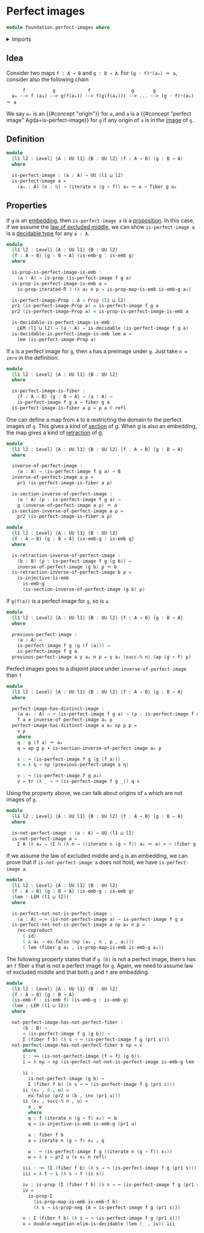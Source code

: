 # Perfect images

```agda
module foundation.perfect-images where
```

<details><summary>Imports</summary>

```agda
open import elementary-number-theory.natural-numbers

open import foundation.action-on-identifications-functions
open import foundation.decidable-types
open import foundation.dependent-pair-types
open import foundation.double-negation
open import foundation.iterated-dependent-product-types
open import foundation.iterating-functions
open import foundation.law-of-excluded-middle
open import foundation.negated-equality
open import foundation.negation
open import foundation.universe-levels

open import foundation-core.cartesian-product-types
open import foundation-core.coproduct-types
open import foundation-core.embeddings
open import foundation-core.empty-types
open import foundation-core.fibers-of-maps
open import foundation-core.function-types
open import foundation-core.identity-types
open import foundation-core.injective-maps
open import foundation-core.propositional-maps
open import foundation-core.propositions
open import foundation-core.transport-along-identifications
```

</details>

## Idea

Consider two maps `f : A → B` and `g : B → A`. For `(g ◦ f)ⁿ(a₀) ＝ a`, consider
also the following chain

```text
      f          g            f               g       g
  a₀ --> f (a₀) --> g(f(a₀)) --> f(g(f(a₀))) --> ... --> (g ◦ f)ⁿ(a₀) ＝ a
```

We say `a₀` is an {{#concept "origin"}} for `a`, and `a` is a
{{#concept "perfect image" Agda=is-perfect-image}} for `g` if any origin of `a`
is in the [image](foundation.images.md) of `g`.

## Definition

```agda
module _
  {l1 l2 : Level} {A : UU l1} {B : UU l2} (f : A → B) (g : B → A)
  where

  is-perfect-image : (a : A) → UU (l1 ⊔ l2)
  is-perfect-image a =
    (a₀ : A) (n : ℕ) → (iterate n (g ∘ f)) a₀ ＝ a → fiber g a₀
```

## Properties

If `g` is an [embedding](foundation-core.embeddings.md), then
`is-perfect-image a` is a [proposition](foundation-core.propositions.md). In
this case, if we assume the
[law of excluded middle](foundation.law-of-excluded-middle.md), we can show
`is-perfect-image a` is a [decidable type](foundation.decidable-types.md) for
any `a : A`.

```agda
module _
  {l1 l2 : Level} {A : UU l1} {B : UU l2}
  {f : A → B} {g : B → A} (is-emb-g : is-emb g)
  where

  is-prop-is-perfect-image-is-emb :
    (a : A) → is-prop (is-perfect-image f g a)
  is-prop-is-perfect-image-is-emb a =
    is-prop-iterated-Π 3 (λ a₀ n p → is-prop-map-is-emb is-emb-g a₀)

  is-perfect-image-Prop : A → Prop (l1 ⊔ l2)
  pr1 (is-perfect-image-Prop a) = is-perfect-image f g a
  pr2 (is-perfect-image-Prop a) = is-prop-is-perfect-image-is-emb a

  is-decidable-is-perfect-image-is-emb :
    LEM (l1 ⊔ l2) → (a : A) → is-decidable (is-perfect-image f g a)
  is-decidable-is-perfect-image-is-emb lem a =
    lem (is-perfect-image-Prop a)
```

If `a` is a perfect image for `g`, then `a` has a preimage under `g`. Just take
`n = zero` in the definition.

```agda
module _
  {l1 l2 : Level} {A : UU l1} {B : UU l2}
  where

  is-perfect-image-is-fiber :
    {f : A → B} {g : B → A} → (a : A) →
    is-perfect-image f g a → fiber g a
  is-perfect-image-is-fiber a ρ = ρ a 0 refl
```

One can define a map from `A` to `B` restricting the domain to the perfect
images of `g`. This gives a kind of [section](foundation-core.sections.md) of g.
When g is also an embedding, the map gives a kind of
[retraction](foundation-core.retractions.md) of g.

```agda
module _
  {l1 l2 : Level} {A : UU l1} {B : UU l2} {f : A → B} {g : B → A}
  where

  inverse-of-perfect-image :
    (a : A) → (is-perfect-image f g a) → B
  inverse-of-perfect-image a ρ =
    pr1 (is-perfect-image-is-fiber a ρ)

  is-section-inverse-of-perfect-image :
    (a : A) (ρ : is-perfect-image f g a) →
    g (inverse-of-perfect-image a ρ) ＝ a
  is-section-inverse-of-perfect-image a ρ =
    pr2 (is-perfect-image-is-fiber a ρ)
```

```agda
module _
  {l1 l2 : Level} {A : UU l1} {B : UU l2}
  {f : A → B} {g : B → A} {is-emb-g : is-emb g}
  where

  is-retraction-inverse-of-perfect-image :
    (b : B) (ρ : is-perfect-image f g (g b)) →
    inverse-of-perfect-image (g b) ρ ＝ b
  is-retraction-inverse-of-perfect-image b ρ =
    is-injective-is-emb
      is-emb-g
      (is-section-inverse-of-perfect-image (g b) ρ)
```

If `g(f(a))` is a perfect image for `g`, so is `a`.

```agda
module _
  {l1 l2 : Level} {A : UU l1} {B : UU l2} {f : A → B} {g : B → A}
  where

  previous-perfect-image :
    (a : A) →
    is-perfect-image f g (g (f (a))) →
    is-perfect-image f g a
  previous-perfect-image a γ a₀ n p = γ a₀ (succ-ℕ n) (ap (g ∘ f) p)
```

Perfect images goes to a disjoint place under `inverse-of-perfect-image` than
`f`

```agda
module _
  {l1 l2 : Level} {A : UU l1} {B : UU l2} {f : A → B} {g : B → A}
  where

  perfect-image-has-distinct-image :
    (a a₀ : A) → ¬ (is-perfect-image f g a) → (ρ : is-perfect-image f g a₀) →
    f a ≠ inverse-of-perfect-image a₀ ρ
  perfect-image-has-distinct-image a a₀ nρ ρ p =
    v ρ
    where
    q : g (f a) ＝ a₀
    q = ap g p ∙ is-section-inverse-of-perfect-image a₀ ρ

    s : ¬ (is-perfect-image f g (g (f a)))
    s = λ η → nρ (previous-perfect-image a η)

    v : ¬ (is-perfect-image f g a₀)
    v = tr (λ _ → ¬ (is-perfect-image f g _)) q s
```

Using the property above, we can talk about origins of `a` which are not images
of `g`.

```agda
module _
  {l1 l2 : Level} {A : UU l1} {B : UU l2} {f : A → B} {g : B → A}
  where

  is-not-perfect-image : (a : A) → UU (l1 ⊔ l2)
  is-not-perfect-image a =
    Σ A (λ a₀ → (Σ ℕ (λ n → ((iterate n (g ∘ f)) a₀ ＝ a) × ¬ (fiber g a₀))))
```

If we assume the law of excluded middle and `g` is an embedding, we can prove
that if `is-not-perfect-image a` does not hold, we have `is-perfect-image a`.

```agda
module _
  {l1 l2 : Level} {A : UU l1} {B : UU l2}
  {f : A → B} {g : B → A} (is-emb-g : is-emb g)
  (lem : LEM (l1 ⊔ l2))
  where

  is-perfect-not-not-is-perfect-image :
    (a : A) → ¬ (is-not-perfect-image a) → is-perfect-image f g a
  is-perfect-not-not-is-perfect-image a nρ a₀ n p =
    rec-coproduct
      ( id)
      ( λ a₁ → ex-falso (nρ (a₀ , n , p , a₁)))
      ( lem (fiber g a₀ , is-prop-map-is-emb is-emb-g a₀))
```

The following property states that if `g (b)` is not a perfect image, then `b`
has an `f` fiber `a` that is not a perfect image for `g`. Again, we need to
assume law of excluded middle and that both `g` and `f` are embedding.

```agda
module _
  {l1 l2 : Level} {A : UU l1} {B : UU l2}
  {f : A → B} {g : B → A}
  (is-emb-f : is-emb f) (is-emb-g : is-emb g)
  (lem : LEM (l1 ⊔ l2))
  where

  not-perfect-image-has-not-perfect-fiber :
      (b : B) →
      ¬ (is-perfect-image f g (g b)) →
      Σ (fiber f b) (λ s → ¬ (is-perfect-image f g (pr1 s)))
  not-perfect-image-has-not-perfect-fiber b nρ = v
      where
      i : ¬¬ (is-not-perfect-image {f = f} (g b))
      i = λ nμ → nρ (is-perfect-not-not-is-perfect-image is-emb-g lem (g b) nμ)

      ii :
        is-not-perfect-image (g b) →
        Σ (fiber f b) (λ s → ¬ (is-perfect-image f g (pr1 s)))
      ii (x₀ , 0 , u) =
        ex-falso (pr2 u (b , inv (pr1 u)))
      ii (x₀ , succ-ℕ n , u) =
        a , w
        where
        q : f (iterate n (g ∘ f) x₀) ＝ b
        q = is-injective-is-emb is-emb-g (pr1 u)

        a : fiber f b
        a = iterate n (g ∘ f) x₀ , q

        w : ¬ (is-perfect-image f g ((iterate n (g ∘ f)) x₀))
        w = λ s → pr2 u (s x₀ n refl)

      iii : ¬¬ (Σ (fiber f b) (λ s → ¬ (is-perfect-image f g (pr1 s))))
      iii = λ t → i (λ s → t (ii s))

      iv : is-prop (Σ (fiber f b) (λ s → ¬ (is-perfect-image f g (pr1 s))))
      iv =
        is-prop-Σ
          (is-prop-map-is-emb is-emb-f b)
          (λ s → is-prop-neg {A = is-perfect-image f g (pr1 s)})

      v : Σ (fiber f b) (λ s → ¬ (is-perfect-image f g (pr1 s)))
      v = double-negation-elim-is-decidable (lem (_ , iv)) iii
```
